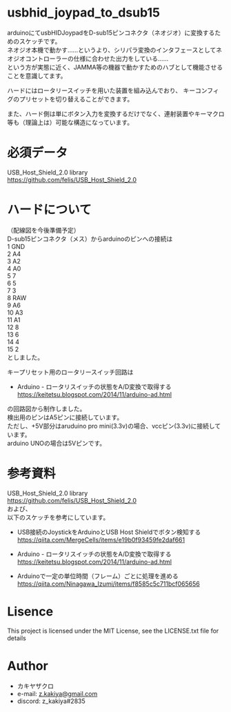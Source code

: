 # usbhid_joypad_to_dsub15
arduinoにてusbHIDJoypadをD-sub15ピンコネクタ（ネオジオ）に変換するためのスケッチです。  
ネオジオ本機で動かす……というより、シリパラ変換のインタフェースとしてネオジオコントローラーの仕様に合わせた出力をしている……  
という方が実態に近く、JAMMA等の機器で動かすためのハブとして機能させることを意識してます。

ハードにはロータリースイッチを用いた装置を組み込んでおり、
キーコンフィグのプリセットを切り替えることができます。

また、ハード側は単にボタン入力を変換するだけでなく、連射装置やキーマクロ等も（理論上は）可能な構造になっています。

# 必須データ
USB_Host_Shield_2.0 library  
https://github.com/felis/USB_Host_Shield_2.0

# ハードについて
（配線図を今後準備予定）  
D-sub15ピンコネクタ（メス）からarduinoのピンへの接続は  
1 GND  
2 A4  
3 A2  
4 A0  
5 7  
6 5  
7 3  
8 RAW  
9 A6  
10 A3  
11 A1  
12 8  
13 6  
14 4  
15 2  
としました。

キープリセット用のロータリースイッチ回路は
* Arduino - ロータリスイッチの状態をA/D変換で取得する  
https://keitetsu.blogspot.com/2014/11/arduino-ad.html

の回路図から制作しました。  
検出用のピンはA5ピンに接続しています。  
ただし、+5V部分はaruduino pro mini(3.3v)の場合、vccピン(3.3v)に接続しています。  
arduino UNOの場合は5Vピンです。

# 参考資料
USB_Host_Shield_2.0 library  
https://github.com/felis/USB_Host_Shield_2.0  
および、  
以下のスケッチを参考にしています。

* USB接続のJoystickをArduinoとUSB Host Shieldでボタン検知する  
https://qiita.com/MergeCells/items/e19b0f93459fe2daf661

* Arduino - ロータリスイッチの状態をA/D変換で取得する  
https://keitetsu.blogspot.com/2014/11/arduino-ad.html

* Arduinoで一定の単位時間（フレーム）ごとに処理を進める  
https://qiita.com/Ninagawa_Izumi/items/f8585c5c711bcf065656


# Lisence

This project is licensed under the MIT License, see the LICENSE.txt file for details


# Author
* カキヤザクロ
* e-mail: z.kakiya@gmail.com
* discord: z_kakiya#2835


